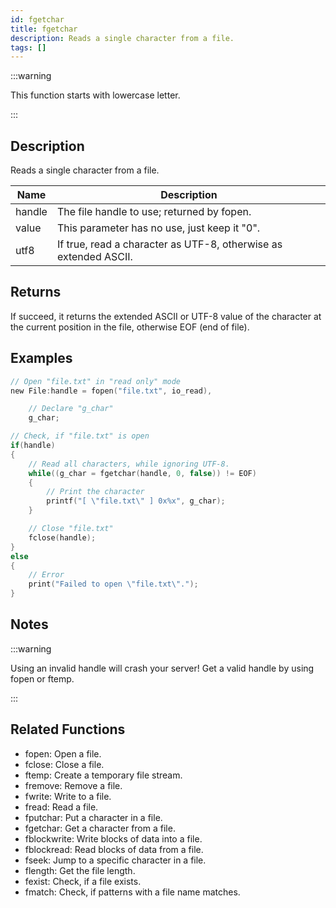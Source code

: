 ```yaml
---
id: fgetchar
title: fgetchar
description: Reads a single character from a file.
tags: []
---
```


:::warning

This function starts with lowercase letter.

:::

## Description

Reads a single character from a file.

| Name   | Description                                                      |
| ------ | ---------------------------------------------------------------- |
| handle | The file handle to use; returned by fopen.                       |
| value  | This parameter has no use, just keep it "0".                     |
| utf8   | If true, read a character as UTF-8, otherwise as extended ASCII. |

## Returns

If succeed, it returns the extended ASCII or UTF-8 value of the character at the current position in the file, otherwise EOF (end of file).

## Examples

```c
// Open "file.txt" in "read only" mode
new File:handle = fopen("file.txt", io_read),

    // Declare "g_char"
    g_char;

// Check, if "file.txt" is open
if(handle)
{
    // Read all characters, while ignoring UTF-8.
    while((g_char = fgetchar(handle, 0, false)) != EOF)
    {
        // Print the character
        printf("[ \"file.txt\" ] 0x%x", g_char);
    }

    // Close "file.txt"
    fclose(handle);
}
else
{
    // Error
    print("Failed to open \"file.txt\".");
}
```

## Notes

:::warning

Using an invalid handle will crash your server! Get a valid handle by using fopen or ftemp.

:::

## Related Functions

- fopen: Open a file.
- fclose: Close a file.
- ftemp: Create a temporary file stream.
- fremove: Remove a file.
- fwrite: Write to a file.
- fread: Read a file.
- fputchar: Put a character in a file.
- fgetchar: Get a character from a file.
- fblockwrite: Write blocks of data into a file.
- fblockread: Read blocks of data from a file.
- fseek: Jump to a specific character in a file.
- flength: Get the file length.
- fexist: Check, if a file exists.
- fmatch: Check, if patterns with a file name matches.
